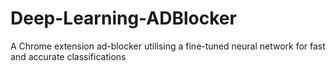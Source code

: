 # Deep-Learning-ADBlocker
A Chrome extension ad-blocker utilising a fine-tuned neural network for fast and accurate classifications
